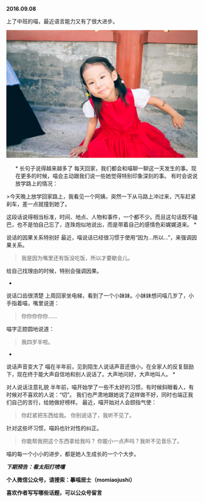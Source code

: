 
          
            
**2016.09.08**

上了中班的喵，最近语言能力又有了很大进步。




![](img/51001-139d4ea88c950c36.jpg)



<ol>
* 长句子说得越来越多了
每天回家，我们都会和喵聊一聊这一天发生的事。现在更多的时候，喵会主动跟我们说一些她觉得特别印象深刻的事。
有时会说说放学路上的情况：
</ol>
>今天晚上放学回家路上，我看见一个阿姨，突然一下从马路上冲过来，汽车赶紧刹车，差一点就撞到她了。



这段话说得相当标准，时间、地点、人物和事件，一个都不少。而且这句话既不磕巴，也不是怕自己忘了，连珠炮似地说出，而是带着自己的感情色彩娓娓道来。
* 

说话的因果关系特别好
最近，喵说话已经很习惯于使用“因为...所以...”，来强调因果关系。
>我是因为嘴里还有饭没吃饭，所以才要歇会儿。



给自己找理由的时候，特别会强调因果。

* 

说话口齿很清楚
上周回家坐电梯，看到了一个小妹妹。小妹妹想问喵几岁了，小手指着喵，嘴里说道：
>你你你你你......



喵字正腔圆地说道：
>我四岁半啦。



* 
说话声音变大了
喵在半年前，见到陌生人说话声音还很小，在全家人的反复鼓励下，现在终于能大声自信地和别人说话了。大声地问好，大声地叫人。
* 

对人说话注意礼貌
半年前，喵开始学了一些不太好的习惯，有时候斜眼看人，有时候对不喜欢的人说：“切”。
我们也严肃地跟她说了这样做不好，同时也端正我们自己的言行，给她做好榜样。
最近，喵开始对人会颐指气使：
>你赶紧把东西给我。
你别说话了，我听不见了。



针对这些坏习惯，喵妈也针对性的纠正。
>你能帮我把这个东西拿给我吗？
你能小一点声吗？我听不见音乐了。





喵的每一个小小的进步，都是她人生成长的一个个大步。


***下期预告：看太阳打喷嚏***


**个人微信公众号，请搜索：摹喵居士（momiaojushi）**

**喜欢作者写写哪些话题，可以公众号留言**

          
        